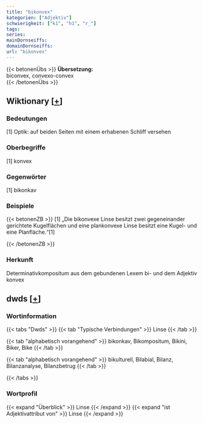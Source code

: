 ```yaml
---
title: "bikonvex"
kategorien: ["Adjektiv"]
schwierigkeit: ["k1", "h1", "r_"]
tags:
series:
mainDornseiffs:
domainDornseiffs:
url: "bikonvex"
---
```


{{< betonenÜbs >}}
**Übersetzung:**  
biconvex, convexo-convex  
{{< /betonenÜbs >}}

## Wiktionary [[+](https://de.wiktionary.org/wiki/bikonvex)]

### Bedeutungen
[1] Optik: auf beiden Seiten mit einem erhabenen Schliff versehen  

### Oberbegriffe
[1] konvex  

### Gegenwörter
[1] bikonkav  

### Beispiele
{{< betonenZB >}}
[1] „Die bikonvexe Linse besitzt zwei gegeneinander gerichtete Kugelflächen und eine plankonvexe Linse besitzt eine Kugel- und eine Planfläche.“[1]  

{{< /betonenZB >}}
### Herkunft
Determinativkompositum aus dem gebundenen Lexem bi- und dem Adjektiv konvex  



## dwds [[+](https://www.dwds.de/wb/bikonvex)]

### Wortinformation
{{< tabs "Dwds" >}}
{{< tab "Typische Verbindungen" >}}
Linse
{{< /tab >}}

{{< tab "alphabetisch vorangehend" >}}
bikonkav, Bikompositum, Bikini, Biker, Bike
{{< /tab >}}

{{< tab "alphabetisch vorangehend" >}}
bikulturell, Bilabial, Bilanz, Bilanzanalyse, Bilanzbetrug
{{< /tab >}}

{{< /tabs >}}

### Wortprofil
{{< expand "Überblick" >}} Linse {{< /expand >}}
{{< expand "ist Adjektivattribut von" >}} Linse {{< /expand >}}

